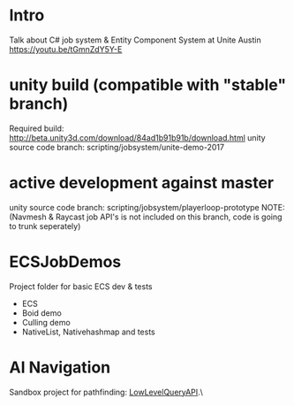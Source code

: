 # Intro

Talk about C# job system & Entity Component System at Unite Austin
https://youtu.be/tGmnZdY5Y-E

# unity build (compatible with "stable" branch)
Required build: http://beta.unity3d.com/download/84ad1b91b91b/download.html
unity source code branch: scripting/jobsystem/unite-demo-2017

# active development against master
unity source code branch: scripting/jobsystem/playerloop-prototype
NOTE: (Navmesh & Raycast job API's is not included on this branch, code is going to trunk seperately)

# ECSJobDemos
Project folder for basic ECS dev & tests
* ECS
* Boid demo
* Culling demo
* NativeList, Nativehashmap and tests

# AI Navigation
Sandbox project for pathfinding: [LowLevelQueryAPI](AI_Prototyping/LowLevelQueryAPI).\
